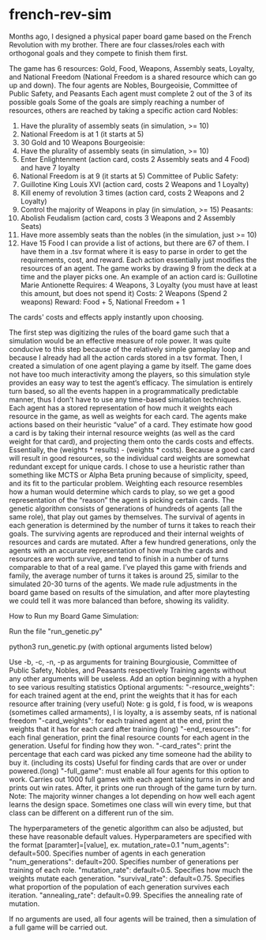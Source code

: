 # french-rev-sim

Months ago, I designed a physical paper board game based on the French Revolution with my brother. There are four classes/roles each with orthogonal goals and they compete to finish them first.

The game has 6 resources: Gold, Food, Weapons, Assembly seats, Loyalty, and National Freedom (National Freedom is a shared resource which can go up and down).
The four agents are Nobles, Bourgeoisie, Committee of Public Safety, and Peasants
Each agent must complete 2 out of the 3 of its possible goals
Some of the goals are simply reaching a number of resources, others are reached by taking a specific action card
Nobles:
1. Have the plurality of assembly seats (in simulation, >= 10)
2. National Freedom is at 1 (it starts at 5)
3. 30 Gold and 10 Weapons
Bourgeoisie:
1. Have the plurality of assembly seats (in simulation, >= 10)
2. Enter Enlightenment (action card, costs 2 Assembly seats and 4 Food) and have 7 loyalty
3. National Freedom is at 9 (it starts at 5)
Committee of Public Safety:
1. Guillotine King Louis XVI (action card, costs 2 Weapons and 1 Loyalty)
2. Kill enemy of revolution 3 times (action card, costs 2 Weapons and 2 Loyalty)
3. Control the majority of Weapons in play (in simulation, >= 15)
Peasants:
1. Abolish Feudalism (action card, costs 3 Weapons and 2 Assembly Seats)
2. Have more assembly seats than the nobles (in the simulation, just >= 10)
3. Have 15 Food
I can provide a list of actions, but there are 67 of them. I have them in a .tsv format where it is easy to parse in order to get the requirements, cost, and reward. Each action essentially just modifies the resources of an agent.
The game works by drawing 9 from the deck at a time and the player picks one.
An example of an action card is:
Guillotine Marie Antionette
Requires: 4 Weapons, 3 Loyalty (you must have at least this amount, but does not spend it)
Costs: 2 Weapons (Spend 2 weapons)
Reward: Food + 5, National Freedom + 1
 
The cards' costs and effects apply instantly upon choosing.


The first step was digitizing the rules of the board game such that a simulation would be an effective measure of role power. It was quite conducive to this step because of the relatively simple gameplay loop and because I already had all the action cards stored in a tsv format.
Then, I created a simulation of one agent playing a game by itself. The game does not have too much interactivity among the players, so this simulation style provides an easy way to test the agent’s efficacy. The simulation is entirely turn based, so all the events happen in a programmatically predictable manner, thus I don’t have to use any time-based simulation techniques. Each agent has a stored representation of how much it weights each resource in the game, as well as weights for each card. The agents make actions based on their heuristic “value” of a card. They estimate how good a card is by taking their internal resource weights (as well as the card weight for that card), and projecting them onto the cards costs and effects. Essentially, the (weights * results) - (weights * costs). Because a good card will result in good resources, so the individual card weights are somewhat redundant except for unique cards.
I chose to use a heuristic rather than something like MCTS or Alpha Beta pruning because of simplicity, speed, and its fit to the particular problem. Weighting each resource resembles how a human would determine which cards to play, so we get a good representation of the “reason” the agent is picking certain cards.
The genetic algorithm consists of generations of hundreds of agents (all the same role), that play out games by themselves. The survival of agents in each generation is determined by the number of turns it takes to reach their goals. The surviving agents are reproduced and their internal weights of resources and cards are mutated. After a few hundred generations, only the agents with an accurate representation of how much the cards and resources are worth survive, and tend to finish in a number of turns comparable to that of a real game. I’ve played this game with friends and family, the average number of turns it takes is around 25, similar to the simulated 20-30 turns of the agents. 
We made rule adjustments in the board game based on results of the simulation, and after more playtesting we could tell it was more balanced than before, showing its validity.


How to Run my Board Game Simulation:

Run the file "run_genetic.py"

python3 run_genetic.py
(with optional arguments listed below)


Use 	-b,	-c,	-n,	-p	 as arguments for training Bourgiousie, Committee of Public Safety, Nobles, and Peasants respectively
Training agents without any other arguments will be useless. Add an option beginning with a hyphen to see various resulting statistics
Optional arguments:
	"-resource_weights": for each trained agent at the end, print the weights that it has for each resource after training (very useful)
		Note: g is gold, f is food, w is weapons (sometimes called armaments), l is loyalty, a is assemby seats, nf is national freedom
	"-card_weights": for each trained agent at the end, print the weights that it has for each card after training (long)
	"-end_resources": for each final generation, print the final resource counts for each agent in the generation. Useful for finding how they won.
	"-card_rates": print the percentage that each card was picked any time someone had the ability to buy it. (including its costs) Useful for finding cards that are over or under powered.(long)
	"-full_game": must enable all four agents for this option to work. Carries out 1000 full games with each agent taking turns in order and prints out win rates. After, it prints one run through of the game turn by turn.
		Note: The majority winner changes a lot depending on how well each agent learns the design space. Sometimes one class will win every time, but that class can be different on a different run of the sim.

The hyperparameters of the genetic algorithm can also be adjusted, but these have reasonable default values.
Hyperparameters are specified with the format [paramter]=[value], ex. mutation_rate=0.1
	"num_agents": default=500. Specifies number of agents in each generation
	"num_generations": default=200. Specifies number of generations per training of each role.
	"mutation_rate": default=0.5. Specifies how much the weights mutate each generation.
	"survival_rate": default=0.75. Specifies what proportion of the population of each generation survives each iteration.
	"annealing_rate": default=0.99. Specifies the annealing rate of mutation.

If no arguments are used, all four agents will be trained, then a simulation of a full game will be carried out.
